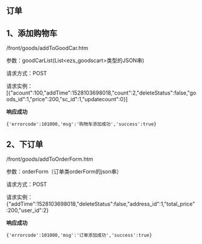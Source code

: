 ## 订单 ##

## 1、添加购物车 ##

/front/goods/addToGoodCar.htm

参数：goodCarList(List<ezs_goodscart>类型的JSON串)

请求方式：POST

请求实例：[{"acount":100,"addTime":1528103698018,"count":2,"deleteStatus":false,"goods_id":1,"price":200,"sc_id":1,"updatecount":0}]

**响应成功**

    {'errorcode':101000,'msg':'购物车添加成功','success':true}


## 2、下订单 ##

/front/goods/addToOrderForm.htm

参数：orderForm（订单类orderForm的json串）

请求方式：POST

请求实例：{"addTime":1528103698018,"deleteStatus":false,"address_id":1,"total_price":200,"user_id":2}

**响应成功**

    {'errorcode':101000,'msg':'订单添加成功','success':true}



